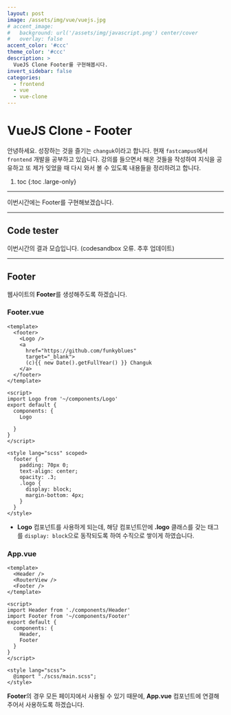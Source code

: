 ```yaml
---
layout: post
image: /assets/img/vue/vuejs.jpg
# accent_image:
#   background: url('/assets/img/javascript.png') center/cover
#   overlay: false
accent_color: '#ccc'
theme_color: '#ccc'
description: >
  VueJS Clone Footer를 구현해봅시다.
invert_sidebar: false
categories:
  - frontend
  - vue
  - vue-clone
---
```


# VueJS Clone - Footer

안녕하세요. 성장하는 것을 즐기는 `changuk`이라고 합니다. 현재 `fastcampus`에서 `frontend` 개발을 공부하고 있습니다. 강의를 들으면서 해온 것들을 작성하여 지식을 공유하고 또 제가 잊었을 때 다시 와서 볼 수 있도록 내용들을 정리하려고 합니다.

1. toc
{:toc .large-only}

---

이번시간에는 Footer를 구현해보겠습니다.


---
## Code tester 
이번시간의 결과 모습입니다.
(codesandbox 오류. 추후 업데이트) <br>
<!-- <iframe src="https://codesandbox.io/embed/exciting-babbage-fkmwhz?fontsize=14&hidenavigation=1&theme=dark"
     style="width:100%; height:500px; border:0; border-radius: 4px; overflow:hidden;"
     title="exciting-babbage-fkmwhz"
     allow="accelerometer; ambient-light-sensor; camera; encrypted-media; geolocation; gyroscope; hid; microphone; midi; payment; usb; vr; xr-spatial-tracking"
     sandbox="allow-forms allow-modals allow-popups allow-presentation allow-same-origin allow-scripts"
   ></iframe> -->

---

## Footer

웹사이트의 **Footer**를 생성해주도록 하겠습니다.

### Footer.vue
```vue
<template>
  <footer>
    <Logo />
    <a 
      href="https://github.com/funkyblues" 
      target="_blank">
      (c){{ new Date().getFullYear() }} Changuk
    </a>
  </footer>
</template>

<script>
import Logo from '~/components/Logo'
export default {
  components: {
    Logo

  }
}
</script>

<style lang="scss" scoped>
  footer {
    padding: 70px 0;
    text-align: center;
    opacity: .3;
    .logo {
      display: block;
      margin-bottom: 4px;
    }
  }
</style>
```
- **Logo** 컴포넌트를 사용하게 되는데, 해당 컴포넌트안에 **.logo** 클래스를 갖는 태그를 `display: block`으로 동작되도록 하여 수직으로 쌓이게 하였습니다.


### App.vue
```vue
<template>
  <Header />
  <RouterView />
  <Footer />  
</template>

<script>
import Header from './components/Header'
import Footer from '~/components/Footer'
export default {
  components: {
    Header,
    Footer
  }
}
</script>

<style lang="scss">
  @import "./scss/main.scss";
</style>
```

**Footer**의 경우 모든 페이지에서 사용될 수 있기 때문에, **App.vue** 컴포넌트에 연결해주어서 사용하도록 하겠습니다.